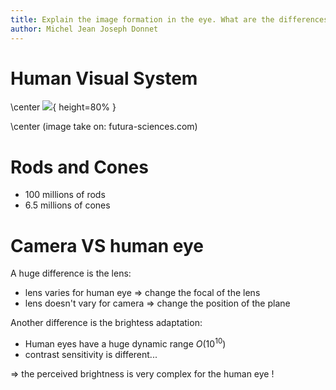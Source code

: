 ```yaml
---
title: Explain the image formation in the eye. What are the differences in focusing between the ordinary cameras and the human eyes?
author: Michel Jean Joseph Donnet
---
```

# Human Visual System

\center ![](/home/darcy/Documents/digital_image_processing/images/eye_shema.png){ height=80% }

\center (image take on: futura-sciences.com)

# Rods and Cones

- 100 millions of rods
- 6.5 millions of cones

# Camera VS human eye

A huge difference is the lens:

- lens varies for human eye $\Rightarrow$ change the focal of the lens
- lens doesn't vary for camera $\Rightarrow$ change the position of the plane

Another difference is the brightess adaptation:

- Human eyes have a huge dynamic range $O(10^{10})$
- contrast sensitivity is different...

$\Rightarrow$ the perceived brightness is very complex for the human eye !
